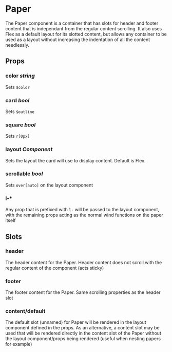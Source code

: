 # Paper

The Paper component is a container that has slots for header and footer
content that is independant from the regular content scrolling. It also uses
Flex as a default layout for its slotted content, but allows any container
to be used as a layout without increasing the indentation of all the content
needlessly.

## Props

### color _string_
Sets `$color`

### card _bool_
Sets `$outline`

### square _bool_
Sets `r[0px]`

### layout _Component_
Sets the layout the card will use to display content. Default is Flex.

### scrollable _bool_
Sets `over[auto]` on the layout component

### l-*
Any prop that is prefixed with `l-` will be passed to the layout
component, with the remaining props acting as the normal wind functions
on the paper itself

## Slots

### header
The header content for the Paper. Header content does not scroll with
the regular content of the component (acts sticky)

### footer
The footer content for the Paper. Same scrolling properties as the
header slot

### content/default
The default slot (unnamed) for Paper will be rendered in the layout
component defined in the props. As an alternative, a content slot may
be used that will be rendered directly in the content slot of the Paper
without the layout component/props being rendered (useful when nesting
papers for example)
